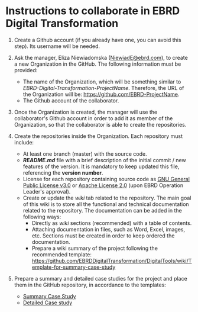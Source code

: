 # Instructions to collaborate in EBRD Digital Transformation

1. Create a Github account (if you already have one, you can avoid this step). Its username will be needed.

2. Ask the manager, Eliza Niewiadomska (NiewiadE@ebrd.com), to create a new Organization in the GitHub. The following information must be provided:
    * The name of the Organization, which will be something similar to *EBRD-Digital-Transformation-ProjectName*. Therefore, the URL of the Organization will be: https://github.com/EBRD-ProjectName.
    * The Github account of the collaborator.
  
3. Once the Organization is created, the manager will use the collaborator's Github account in order to add it as member of the Organization, so that the collaborator is able to create the repositories.

4. Create the repositories inside the Organization. Each repository must include:
    * At least one branch (master) with the source code.
    * ***README.md*** file with a brief description of the initial commit / new features of the version. It is mandatory to keep updated this file, referencing the **version number**.
    * License for each repository containing source code as [GNU General Public License v3.0](https://choosealicense.com/licenses/lgpl-3.0/) or [Apache License 2.0](https://choosealicense.com/licenses/apache-2.0/) (upon EBRD Operation Leader's approval).
    * Create or update the *wiki* tab related to the repository. The main goal of this wiki is to store all the functional and technical documentation related to the repository. The documentation can be added in the following ways:
      * Directly as *wiki* sections (recommended) with a table of contents.
      * Attaching documentation in files, such as Word, Excel, images, etc. Sections must be created in order to keep ordered the documentation.
      * Prepare a wiki summary of the project following the recommended template: https://github.com/EBRDDigitalTransformation/DigitalTools/wiki/Template-for-summary-case-study

5. Prepare a summary and detailed case studies for the project and place them in the GitHub repository, in accordance to the templates: 
      * [Summary Case Study](https://github.com/EBRDDigitalTransformation/EBRD-Digital-Transformation/blob/master/TEMPLATES%20for%20Case%20studies/HUDDLE%20TEMPLATE_SUMMARY_CASE%20STUDY_FOR%20GITHUB.pptx)
      * [Detailed Case study](https://github.com/EBRDDigitalTransformation/EBRD-Digital-Transformation/blob/master/TEMPLATES%20for%20Case%20studies/HUDDLE%20TEMPLATE_DETAILED_CASE%20STUDY_FOR%20GITHUB.docx)

